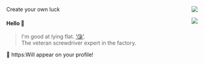 
Create your own luck
<a href="https://github.com/justjavac#gh-light-mode-only">
  <img align="right" src="https://github-readme-stats-one-mu-82.vercel.app/api?username=justjavac&show_icons=true&icon_color=805AD5&text_color=718096&bg_color=ffffff&hide_title=true#gh-light-mode-only" />
</a>

<a href="https://github.com/justjavac#gh-dark-mode-only">
  <img align="right" src="https://github-readme-stats-one-mu-82.vercel.app/api?username=justjavac&show_icons=true&hide_title=true&theme=merko#gh-dark-mode-only" />
</a>

#### Hello 👏

> I'm good at lying flat. [‘😘’](https://github.com/limfg).\
> The veteran screwdriver expert in the factory.

🔗 https:Will appear on your profile!

